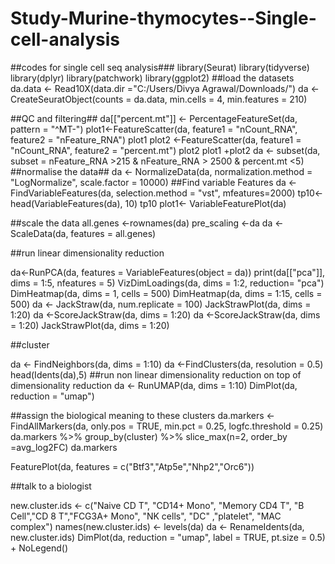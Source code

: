 # Study-Murine-thymocytes--Single-cell-analysis
##codes for single cell seq analysis###
library(Seurat)
library(tidyverse)
library(dplyr)
library(patchwork)
library(ggplot2)
##load the datasets
da.data <- Read10X(data.dir ="C:/Users/Divya Agrawal/Downloads/")
da <- CreateSeuratObject(counts = da.data, min.cells = 4, min.features = 210)

##QC and filtering##
da[["percent.mt"]] <- PercentageFeatureSet(da, pattern = "^MT-")
plot1<-FeatureScatter(da, feature1 = "nCount_RNA", feature2 = "nFeature_RNA")
plot1
plot2 <-FeatureScatter(da, feature1 = "nCount_RNA", feature2 = "percent.mt")
plot2
plot1 +plot2
da <- subset(da, subset = nFeature_RNA >215 & nFeature_RNA > 2500 & percent.mt <5)
##normalise the data##
da <- NormalizeData(da, normalization.method = "LogNormalize", scale.factor = 10000)
##Find variable Features
da <-FindVariableFeatures(da, selection.method = "vst", mfeatures=2000)
tp10<- head(VariableFeatures(da), 10)
tp10
plot1<- VariableFeaturePlot(da)

##scale the data
all.genes <-rownames(da)
pre_scaling <-da
da <- ScaleData(da, features = all.genes)


##run linear dimensionality reduction 

da<-RunPCA(da, features = VariableFeatures(object = da))
print(da[["pca"]], dims = 1:5, nfeatures = 5)
VizDimLoadings(da, dims = 1:2, reduction= "pca")
DimHeatmap(da, dims = 1, cells = 500)
DimHeatmap(da, dims = 1:15, cells = 500)
da <- JackStraw(da, num.replicate = 100)
JackStrawPlot(da, dims = 1:20)
da <-ScoreJackStraw(da, dims = 1:20)
da <-ScoreJackStraw(da, dims = 1:20)
JackStrawPlot(da, dims = 1:20)


##cluster

da <- FindNeighbors(da, dims = 1:10)
da <-FindClusters(da, resolution = 0.5)
head(Idents(da),5)
##run non linear dimensionality reduction on top of dimensionality reduction 
da <- RunUMAP(da, dims = 1:10)
DimPlot(da, reduction = "umap")

##assign the biological meaning to these clusters
da.markers <-FindAllMarkers(da, only.pos = TRUE, min.pct = 0.25, logfc.threshold = 0.25)
da.markers %>% group_by(cluster) %>% slice_max(n=2, order_by =avg_log2FC)
da.markers

FeaturePlot(da, features = c("Btf3","Atp5e","Nhp2","Orc6"))


##talk to a biologist

new.cluster.ids <- c("Naive CD T", "CD14+ Mono", "Memory CD4 T", "B Cell","CD 8 T","FCG3A+ Mono", "NK cells", "DC" ,"platelet", "MAC complex") 
names(new.cluster.ids) <- levels(da)
da <- RenameIdents(da, new.cluster.ids)
DimPlot(da, reduction = "umap", label = TRUE, pt.size = 0.5) + NoLegend()
